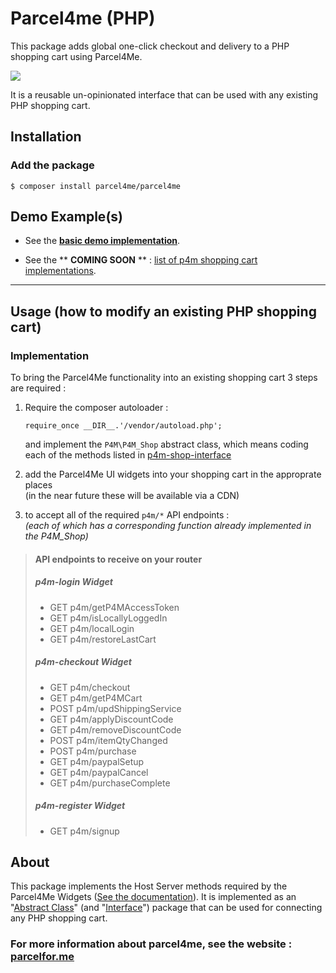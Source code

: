 # Parcel4me (PHP)


This package adds global one-click checkout and delivery to a PHP shopping cart using Parcel4Me.

![](http://parcelfor.me/images/site/logo--horizontal.svg)

It is a reusable un-opinionated interface that can be used with any existing PHP shopping cart.    


## Installation

### Add the package 

    $ composer install parcel4me/parcel4me

## Demo Example(s)

*  See the **[basic demo implementation](https://github.com/parcelforme/parcel4me-php-basedemo)**.     

* See the ** **COMING SOON** ** : [list of p4m shopping cart implementations]().



--------


## Usage (how to modify an existing PHP shopping cart)

    
### Implementation

To bring the Parcel4Me functionality into an existing shopping cart 3 steps are required :

1. Require the composer autoloader :

    `require_once __DIR__.'/vendor/autoload.php';`

    and implement the `P4M\P4M_Shop` abstract class, which means coding each of the methods listed in [p4m-shop-interface](p4m-shop-interface.php)

2. add the Parcel4Me UI widgets into your shopping cart in the approprate places    
     (in the near future these will be available via a CDN)

3. to accept all of the required `p4m/*` API endpoints :   
   *(each of which has a corresponding function already implemented in the P4M_Shop)*

> #### API endpoints to receive on your router
> ##### p4m-login Widget
> 
> * GET  p4m/getP4MAccessToken
> * GET  p4m/isLocallyLoggedIn
> * GET  p4m/localLogin
> * GET  p4m/restoreLastCart
> 
> ##### p4m-checkout Widget
> 
> * GET  p4m/checkout
> * GET  p4m/getP4MCart
> * POST p4m/updShippingService
> * GET  p4m/applyDiscountCode
> * GET  p4m/removeDiscountCode
> * POST p4m/itemQtyChanged
> * POST p4m/purchase
> * GET  p4m/paypalSetup
> * GET  p4m/paypalCancel
> * GET  p4m/purchaseComplete
> 
> ##### p4m-register Widget
> 
> * GET  p4m/signup




## About 

This package implements the Host Server methods required by the Parcel4Me Widgets (<a href="http://developer.parcelfor.me/docs/documentation" target="_blank">See the documentation</a>).  It is implemented as an "[Abstract Class](http://php.net/manual/en/language.oop5.abstract.php)" (and "[Interface](http://php.net/manual/en/language.oop5.interfaces.php)") package that can be used for connecting any PHP shopping cart. 

### For more information about parcel4me, see the website : <a href="http://parcelfor.me/" target="_blank">parcelfor.me</a> 

